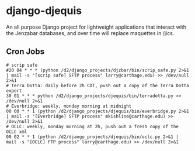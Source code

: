 # django-djequis

An all purpose Django project for lightweight applications that interact
with the Jenzabar databases, and over time will replace maquettes in /jics.

## Cron Jobs

    # scrip safe
    #20 04 * * * (python /d2/django_projects/djzbar/bin/scrip_safe.py 2>&1 | mail -s "[scrip safe] SFTP process" larry@carthage.edu) >> /dev/null 2>&1
    # Terra Dotta: daily before 2h CDT, push out a copy of the Terra Dotta export
    30 01 * * * python /d2/django_projects/djequis/bin/terradotta.py >> /dev/null 2>&1
    # Everbridge: weekly, monday morning at midnight
    00 00 * * 1 (python /d2/django_projects/djequis/bin/everbridge.py 2>&1 | mail -s "[Everbridge] SFTP process" mkishline@carthage.edu) >> /dev/null 2>&1
    # OCLC: weekly, monday morning at 2h, push out a fresh copy of the OCLC xml
    00 02 * * 1 (python /d2/django_projects/djequis/bin/oclc.py 2>&1 | mail -s "[OCLC] FTP process" larry@carthage.edu) >> /dev/null 2>&1

